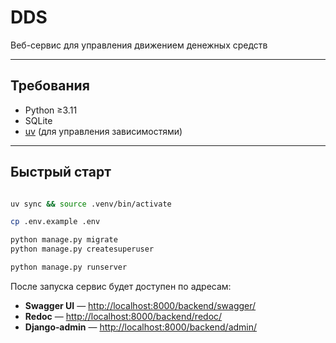 # DDS
Веб-сервис для управления движением денежных средств

---
## Требования

* Python ≥3.11
* SQLite
* [uv](https://docs.astral.sh/uv/#project-management) (для управления зависимостями)
---

## Быстрый старт

```bash

uv sync && source .venv/bin/activate

cp .env.example .env

python manage.py migrate
python manage.py createsuperuser

python manage.py runserver
```

После запуска сервис будет доступен по адресам:

* **Swagger UI** — [http://localhost:8000/backend/swagger/](http://localhost:8000/backend/swagger/)
* **Redoc** — [http://localhost:8000/backend/redoc/](http://localhost:8000/backend/redoc/)
* **Django‑admin** — [http://localhost:8000/backend/admin/](http://localhost:8000/backend/admin/)
